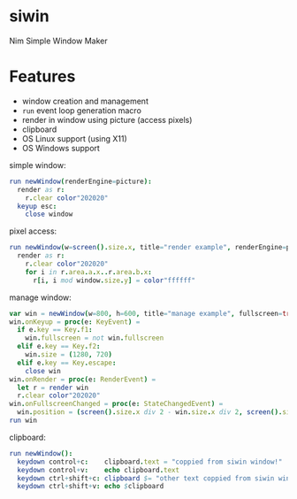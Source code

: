 # siwin
Nim Simple Window Maker

# Features
* window creation and management
* `run` event loop generation macro
* render in window using picture (access pixels)
* clipboard
* OS Linux support (using X11)
* OS Windows support

simple window:
```nim
run newWindow(renderEngine=picture):
  render as r:
    r.clear color"202020"
  keyup esc:
    close window
```

pixel access:
```nim
run newWindow(w=screen().size.x, title="render example", renderEngine=picture):
  render as r:
    r.clear color"202020"
    for i in r.area.a.x..r.area.b.x:
      r[i, i mod window.size.y] = color"ffffff"
```

manage window:
```nim
var win = newWindow(w=800, h=600, title="manage example", fullscreen=true, renderEngine=picture)
win.onKeyup = proc(e: KeyEvent) =
  if e.key == Key.f1:
    win.fullscreen = not win.fullscreen
  elif e.key == Key.f2:
    win.size = (1280, 720)
  elif e.key == Key.escape:
    close win
win.onRender = proc(e: RenderEvent) =
  let r = render win
  r.clear color"202020"
win.onFullscreenChanged = proc(e: StateChangedEvent) =
  win.position = (screen().size.x div 2 - win.size.x div 2, screen().size.y div 2 - win.size.y div 2)
run win
```

clipboard:
```nim
run newWindow():
  keydown control+c:    clipboard.text = "coppied from siwin window!"
  keydown control+v:    echo clipboard.text
  keydown ctrl+shift+c: clipboard $= "other text coppied from siwin window!"
  keydown ctrl+shift+v: echo $clipboard
```

